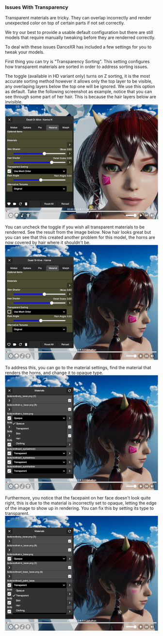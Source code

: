 ### Issues With Transparency

Transparent materials are tricky. They can overlap incorrectly and render unexpected color on top of certain parts if not set correctly. 

We try our best to provide a usable default configuration but there are still models that require manually tweaking before they are renderred correctly. 

To deal with these issues DanceXR has included a few settings for you to tweak your models.

First thing you can try is "Transparency Sorting". This setting configures how transparent materials are sorted in order to address sorting issues. 

The toggle (available in HD variant only) turns on Z sorting, it is the most accurate sorting method however it allows only the top layer to be visible, any overlaping layers below the top one will be ignored. We use this option as default. Take the following screenshot as example, notice that you can see through some part of her hair. This is because the hair layers below are invisible.  
![Z Sorting On](/pages/zsorting_on.png)

You can uncheck the toggle if you wish all transparent materials to be renderred. See the result from the image below. Now hair looks great but you can see that this created another problem for this model, the horns are now covered by hair where it shouldn't be. 
![Z Sorting Off](/pages/zsorting_off.png)

To address this, you can go to the material settings, find the material that renders the horns, and change it to opaque type. 
![Set Opaque Type](/pages/type_opaque.png)

Furthermore, you notice that the facepaint on her face doesn't look quite right, this is due to the material is incorrectly set to opaque, letting the edge of the image to show up in rendering. You can fix this by setting its type to transparent.
![Set Transparent Type](/pages/type_transparent.png)
